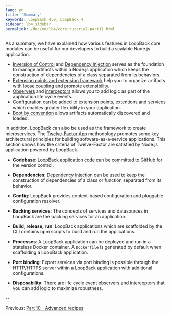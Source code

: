 ```yaml
---
lang: en
title: 'Summary'
keywords: LoopBack 4.0, LoopBack 4
sidebar: lb4_sidebar
permalink: /doc/en/lb4/core-tutorial-part11.html
---
```


As a summary, we have explained how various features in LoopBack core modules
can be useful for our developers to build a scalable Node.js application.

- [Inversion of Control](3-context-in-action.md) and
  [Dependency Injection](4-dependency-injection.md) serves as the foundation to
  manage artifacts within a Node.js application which keeps the construction of
  dependencies of a class separated from its behaviors.
- [Extension points and extension framework](5-extension-point-extension.md)
  help you to organize artifacts with loose coupling and promote extensibility.
- [Observers](7-obseration.md) and [interceptors](6-interception.md) allows you
  to add logic as part of the application life cycle events.
- [Configuration](8-configuration.md) can be added to extension points,
  extentions and services which enables greater flexibility in your application.
- [Boot by convention](9-boot-by-convention.md) allows artifacts automatically
  discovered and loaded.

In addition, LoopBack can also be used as the framework to create microservices.
The [Twelve-Factor App](https://12factor.net) methodology promotes some key
architectural principles for building software-as-a-service applications. This
section shows how the criteria of Twelve-Factor are satisfied by Node.js
application powered by LoopBack.

- **Codebase**: LoopBack application code can be committed to GitHub for the
  version control.
- **Dependencies**:
  [Dependency injection](https://loopback.io/doc/en/lb4/Dependency-injection.html)
  can be used to keep the construction of dependencies of a class or function
  separated from its behavior.

- **Config**: LoopBack provides context-based configuration and pluggable
  configuration resolver.

- **Backing services**: The concepts of services and datasources in LoopBack are
  the backing services for an application.

- **Build, release, run**: LoopBack applications which are scaffolded by the CLI
  contains npm scripts to build and run the applications.

- **Processes**: A LoopBack application can be deployed and run in a stateless
  Docker container. A `Dockerfile` is generated by default when scaffolding a
  LoopBack application.

- **Port binding**: Export services via port binding is possible through the
  HTTP/HTTPS server within a LoopBack application with additional
  configurations.

- **Disposability**: There are life cycle event observers and interceptors that
  you can add logic to maximize robustness.

--

Previous: [Part 10 - Advanced recipes](./10-advanced-recipes.md)
